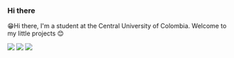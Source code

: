### Hi there
😁Hi there, I'm a student at the Central University of Colombia.
Welcome to my little projects 😊

![](https://github-profile-summary-cards.vercel.app/api/cards/profile-details?username=xGardenDev&theme=github_dark)
![](https://github-profile-summary-cards.vercel.app/api/cards/stats?username=xGardenDev&theme=github_dark)
![](https://github-profile-summary-cards.vercel.app/api/cards/most-commit-language?username=xGardenDev&theme=github_dark)
